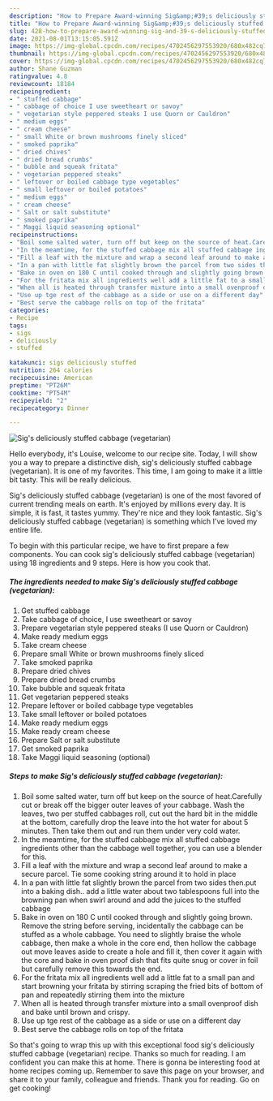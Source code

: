 ```yaml
---
description: "How to Prepare Award-winning Sig&amp;#39;s deliciously stuffed cabbage (vegetarian)"
title: "How to Prepare Award-winning Sig&amp;#39;s deliciously stuffed cabbage (vegetarian)"
slug: 428-how-to-prepare-award-winning-sig-and-39-s-deliciously-stuffed-cabbage-vegetarian
date: 2021-08-01T13:15:05.591Z
image: https://img-global.cpcdn.com/recipes/4702456297553920/680x482cq70/sigs-deliciously-stuffed-cabbage-vegetarian-recipe-main-photo.jpg
thumbnail: https://img-global.cpcdn.com/recipes/4702456297553920/680x482cq70/sigs-deliciously-stuffed-cabbage-vegetarian-recipe-main-photo.jpg
cover: https://img-global.cpcdn.com/recipes/4702456297553920/680x482cq70/sigs-deliciously-stuffed-cabbage-vegetarian-recipe-main-photo.jpg
author: Shane Guzman
ratingvalue: 4.8
reviewcount: 18184
recipeingredient:
- " stuffed cabbage"
- " cabbage of choice I use sweetheart or savoy"
- " vegetarian style peppered steaks I use Quorn or Cauldron"
- " medium eggs"
- " cream cheese"
- " small White or brown mushrooms finely sliced"
- " smoked paprika"
- " dried chives"
- " dried bread crumbs"
- " bubble and squeak fritata"
- " vegetarian peppered steaks"
- " leftover or boiled cabbage type vegetables"
- " small leftover or boiled potatoes"
- " medium eggs"
- " cream cheese"
- " Salt or salt substitute"
- " smoked paprika"
- " Maggi liquid seasoning optional"
recipeinstructions:
- "Boil some salted water, turn off but keep on the source of heat.Carefully cut or break off the bigger outer leaves of your cabbage. Wash the leaves, two per stuffed cabbages roll, cut out the hard bit in the middle at the bottom, carefully drop the leave into the hot water for about 5 minutes. Then take them out and run them under very cold water."
- "In the meamtime, for the stuffed cabbage mix all stuffed cabbage ingredients other than the cabbage well together, you can use a blender for this."
- "Fill a leaf with the mixture and wrap a second leaf around to make a secure parcel. Tie some cooking string around it to hold in place"
- "In a pan with little fat slightly brown the parcel from two sides then.put into a baking dish.. add a little water about two tablespoons full into the browning pan when swirl around and add the juices to the stuffed cabbage"
- "Bake in oven on 180 C until cooked through and slightly going brown. Remove the string before serving, incidentally the cabbage can be stuffed as a whole cabbage. You need to slightly braise the whole cabbage, then make a whole in the core end, then hollow the cabbage out move leaves aside to create a hole and fill it, then cover it again with the core and bake in oven proof dish that fits quite snug or cover in foil but carefully remove this towards the end."
- "For the fritata mix all ingredients well add a little fat to a small pan and start browning your fritata by stirring scraping the fried bits of bottom of pan and repeatedly stirring them into the mixture"
- "When all is heated through transfer mixture into a small ovenproof dish and bake until brown and crispy."
- "Use up tge rest of the cabbage as a side or use on a different day"
- "Best serve the cabbage rolls on top of the fritata"
categories:
- Recipe
tags:
- sigs
- deliciously
- stuffed

katakunci: sigs deliciously stuffed 
nutrition: 264 calories
recipecuisine: American
preptime: "PT26M"
cooktime: "PT54M"
recipeyield: "2"
recipecategory: Dinner

---
```



![Sig&#39;s deliciously stuffed cabbage (vegetarian)](https://img-global.cpcdn.com/recipes/4702456297553920/680x482cq70/sigs-deliciously-stuffed-cabbage-vegetarian-recipe-main-photo.jpg)

Hello everybody, it's Louise, welcome to our recipe site. Today, I will show you a way to prepare a distinctive dish, sig&#39;s deliciously stuffed cabbage (vegetarian). It is one of my favorites. This time, I am going to make it a little bit tasty. This will be really delicious.



Sig&#39;s deliciously stuffed cabbage (vegetarian) is one of the most favored of current trending meals on earth. It's enjoyed by millions every day. It is simple, it is fast, it tastes yummy. They're nice and they look fantastic. Sig&#39;s deliciously stuffed cabbage (vegetarian) is something which I've loved my entire life.


To begin with this particular recipe, we have to first prepare a few components. You can cook sig&#39;s deliciously stuffed cabbage (vegetarian) using 18 ingredients and 9 steps. Here is how you cook that.

<!--inarticleads1-->

##### The ingredients needed to make Sig&#39;s deliciously stuffed cabbage (vegetarian):

1. Get  stuffed cabbage
1. Take  cabbage of choice, I use sweetheart or savoy
1. Prepare  vegetarian style peppered steaks (I use Quorn or Cauldron)
1. Make ready  medium eggs
1. Take  cream cheese
1. Prepare  small White or brown mushrooms finely sliced
1. Take  smoked paprika
1. Prepare  dried chives
1. Prepare  dried bread crumbs
1. Take  bubble and squeak fritata
1. Get  vegetarian peppered steaks
1. Prepare  leftover or boiled cabbage type vegetables
1. Take  small leftover or boiled potatoes
1. Make ready  medium eggs
1. Make ready  cream cheese
1. Prepare  Salt or salt substitute
1. Get  smoked paprika
1. Take  Maggi liquid seasoning (optional)




<!--inarticleads2-->

##### Steps to make Sig&#39;s deliciously stuffed cabbage (vegetarian):

1. Boil some salted water, turn off but keep on the source of heat.Carefully cut or break off the bigger outer leaves of your cabbage. Wash the leaves, two per stuffed cabbages roll, cut out the hard bit in the middle at the bottom, carefully drop the leave into the hot water for about 5 minutes. Then take them out and run them under very cold water.
1. In the meamtime, for the stuffed cabbage mix all stuffed cabbage ingredients other than the cabbage well together, you can use a blender for this.
1. Fill a leaf with the mixture and wrap a second leaf around to make a secure parcel. Tie some cooking string around it to hold in place
1. In a pan with little fat slightly brown the parcel from two sides then.put into a baking dish.. add a little water about two tablespoons full into the browning pan when swirl around and add the juices to the stuffed cabbage
1. Bake in oven on 180 C until cooked through and slightly going brown. Remove the string before serving, incidentally the cabbage can be stuffed as a whole cabbage. You need to slightly braise the whole cabbage, then make a whole in the core end, then hollow the cabbage out move leaves aside to create a hole and fill it, then cover it again with the core and bake in oven proof dish that fits quite snug or cover in foil but carefully remove this towards the end.
1. For the fritata mix all ingredients well add a little fat to a small pan and start browning your fritata by stirring scraping the fried bits of bottom of pan and repeatedly stirring them into the mixture
1. When all is heated through transfer mixture into a small ovenproof dish and bake until brown and crispy.
1. Use up tge rest of the cabbage as a side or use on a different day
1. Best serve the cabbage rolls on top of the fritata




So that's going to wrap this up with this exceptional food sig&#39;s deliciously stuffed cabbage (vegetarian) recipe. Thanks so much for reading. I am confident you can make this at home. There is gonna be interesting food at home recipes coming up. Remember to save this page on your browser, and share it to your family, colleague and friends. Thank you for reading. Go on get cooking!
